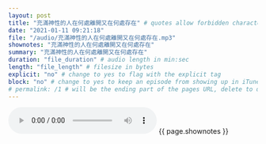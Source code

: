 ```yaml
---
layout: post
title: "充滿神性的人在何處離開又在何處存在" # quotes allow forbidden characters like the colon
date: "2021-01-11 09:21:18"
file: "/audio/充滿神性的人在何處離開又在何處存在.mp3"
shownotes: "充滿神性的人在何處離開又在何處存在"
summary: "充滿神性的人在何處離開又在何處存在"
duration: "file_duration" # audio length in min:sec
length: "file_length" # filesize in bytes
explicit: "no" # change to yes to flag with the explicit tag
block: "no" # change to yes to keep an episode from showing up in iTunes
# permalink: /1 # will be the ending part of the pages URL, delete to default to the title
---
```


<audio controls>
<source src="{{site.url}}{{site.baseurl}}{{ page.file }}" type="audio/x-mp3">
Your browser does not support the audio element.
</audio>
{{ page.shownotes }}

